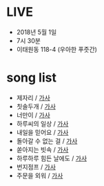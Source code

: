 # LIVE
 * 2018년 5월 1일
 * 7시 30분
 * 이태원동 118-4 (우아한 푸줏간)

# song list
 * 제자리 / [가사](lyrics/%EC%A0%9C%EC%9E%90%EB%A6%AC.md)
 * 칫솔두개 / [가사](lyrics/chit_sol_doo_gae.md)
 * 너만이 / [가사](lyrics/%EB%84%88%EB%A7%8C%EC%9D%B4.md)
 * 하루씨의 일상 / [가사](lyrics/%ED%95%98%EB%A3%A8%EC%94%A8%EC%9D%98%20%EC%9D%BC%EC%83%81.md)
 * 내일을 믿어요 / [가사](lyrics/0%EB%82%B4%EC%9D%BC%EC%9D%84%20%EB%AF%BF%EC%96%B4%EC%9A%94.md)
 * 돌아갈 수 없는 걸 / [가사](lyrics/%EB%8F%8C%EC%95%84%EA%B0%88%20%EC%88%98%20%EC%97%86%EB%8A%94%20%EA%B1%B8.md)
 * 쏟아지는 빗속 / [가사](lyrics/%EC%8F%9F%EC%95%84%EC%A7%80%EB%8A%94%20%EB%B9%97%EC%86%8D.md)
 * 하루하루 힘든 날에도 / [가사](lyrics/%ED%95%98%EB%A3%A8%ED%95%98%EB%A3%A8%20%ED%9E%98%EB%93%A0%20%EB%82%A0%EC%97%90%EB%8F%84.md)
 * 번지점프 / [가사](lyrics/%EB%B2%88%EC%A7%80%EC%A0%90%ED%94%84.md)
 * 주문을 외워 / [가사](lyrics/%EC%A3%BC%EB%AC%B8%EC%9D%84%20%EC%99%B8%EC%9B%8C.md)
